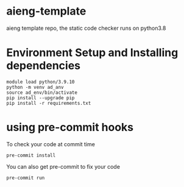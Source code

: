 # aieng-template
aieng template repo, the static code checker runs on python3.8

# Environment Setup and Installing dependencies
```
module load python/3.9.10
python -m venv ad_anv
source ad_env/bin/activate
pip install --upgrade pip
pip install -r requirements.txt
```

# using pre-commit hooks
To check your code at commit time
```
pre-commit install
```

You can also get pre-commit to fix your code
```
pre-commit run
```
